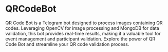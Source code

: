 # QRCodeBot
 QR Code Bot is a Telegram bot designed to process images containing QR codes. Leveraging OpenCV for image processing and MongoDB for data validation, this bot provides real-time results, making it a valuable tool for event management and participant validation. Explore the power of QR Code Bot and streamline your QR code validation process.
